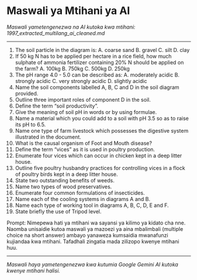 # Maswali ya Mtihani ya AI
*Maswali yametengenezwa na AI kutoka kwa mtihani: 1997_extracted_multilang_ai_cleaned.md*

---

1.  The soil particle in the diagram is: A. coarse sand B. gravel C. silt D. clay
2.  If 50 kg N has to be applied per hectare in a rice field, how much sulphate of ammonia fertilizer containing 20% N should be applied on the farm? A. 100kg B. 750kg C. 500kg D. 250kg
3.  The pH range 4.0 - 5.0 can be described as: A. moderately acidic B. strongly acidic C. very strongly acidic D. slightly acidic
4.  Name the soil components labelled A, B, C and D in the soil diagram provided.
5.  Outline three important roles of component D in the soil.
6.  Define the term “soil productivity”.
7.  Give the meaning of soil pH in words or by using formulae.
8.  Name a material which you could add to a soil with pH 3.5 so as to raise its pH to 6.5.
9.  Name one type of farm livestock which possesses the digestive system illustrated in the document.
10. What is the causal organism of Foot and Mouth disease?
11. Define the term “vices” as it is used in poultry production.
12. Enumerate four vices which can occur in chicken kept in a deep litter house.
13. Outline five poultry husbandry practices for controlling vices in a flock of poultry birds kept in a deep litter house.
14. State two outstanding benefits of weeds.
15. Name two types of wood preservatives.
16. Enumerate four common formulations of insecticides.
17. Name each of the cooling systems in diagrams A and B.
18. Name each type of working tool in diagrams A, B, C, D, E and F.
19. State briefly the use of Tripod level.

Prompt: Nimepewa hati ya mtihani wa sayansi ya kilimo ya kidato cha nne. Naomba unisaidie kutoa maswali ya mazoezi ya aina mbalimbali (multiple choice na short answer) ambayo yanaweza kumsaidia mwanafunzi kujiandaa kwa mtihani. Tafadhali zingatia mada zilizopo kwenye mtihani huu.

---
*Maswali haya yametengenezwa kwa kutumia Google Gemini AI kutoka kwenye mtihani halisi.*
